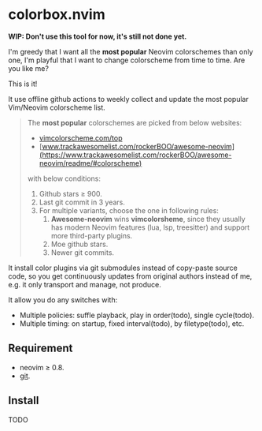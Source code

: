 # colorbox.nvim

**WIP: Don't use this tool for now, it's still not done yet.**

I'm greedy that I want all the **most popular** Neovim colorschemes than only one, I'm playful that I want to change colorscheme from time to time. Are you like me?

This is it!

It use offline github actions to weekly collect and update the most popular Vim/Neovim colorscheme list.

> The **most popular** colorschemes are picked from below websites:
>
> - [vimcolorscheme.com/top](https://vimcolorschemes.com/top)
> - [www.trackawesomelist.com/rockerBOO/awesome-neovim](https://www.trackawesomelist.com/rockerBOO/awesome-neovim/readme/#colorscheme)
>
> with below conditions:
>
> 1. Github stars &ge; 900.
> 2. Last git commit in 3 years.
> 3. For multiple variants, choose the one in following rules:
>    1. **Awesome-neovim** wins **vimcolorsheme**, since they usually has modern Neovim features (lua, lsp, treesitter) and support more third-party plugins.
>    2. Moe github stars.
>    3. Newer git commits.

It install color plugins via git submodules instead of copy-paste source code, so you get continuously updates from original authors instead of me, e.g. it only transport and manage, not produce.

It allow you do any switches with:

- Multiple policies: suffle playback, play in order(todo), single cycle(todo).
- Multiple timing: on startup, fixed interval(todo), by filetype(todo), etc.

## Requirement

- neovim &ge; 0.8.
- [git](https://git-scm.com/).

## Install

TODO
